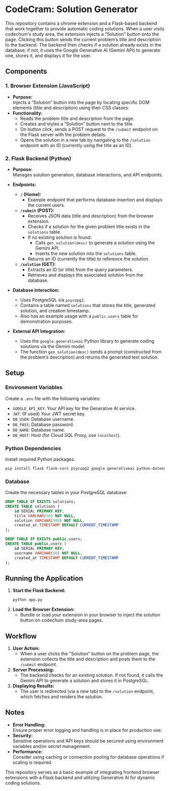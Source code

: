 # CodeCram: Solution Generator

This repository contains a chrome extension and a Flask-based backend that work together to provide automatic coding solutions. When a user visits codechum's study area, the extension injects a “Solution” button onto the page. Clicking this button sends the current problem’s title and description to the backend. The backend then checks if a solution already exists in the database; if not, it uses the Google Generative AI (Gemini API) to generate one, stores it, and displays it for the user.

## Components

### 1. Browser Extension (JavaScript)

-   **Purpose:**  
    Injects a “Solution” button into the page by locating specific DOM elements (title and description) using their CSS classes.
-   **Functionality:**
    -   Reads the problem title and description from the page.
    -   Creates and styles a “Solution” button next to the title.
    -   On button click, sends a POST request to the `/submit` endpoint on the Flask server with the problem details.
    -   Opens the solution in a new tab by navigating to the `/solution` endpoint with an ID (currently using the title as an ID).

### 2. Flask Backend (Python)

-   **Purpose:**  
    Manages solution generation, database interactions, and API endpoints.
-   **Endpoints:**

    -   **`/` (Home):**
        -   Example endpoint that performs database insertion and displays the current users.
    -   **`/submit` (POST):**
        -   Receives JSON data (title and description) from the browser extension.
        -   Checks if a solution for the given problem title exists in the `solutions` table.
        -   If no existing solution is found:
            -   Calls `gen_solution(desc)` to generate a solution using the Gemini API.
            -   Inserts the new solution into the `solutions` table.
        -   Returns an ID (currently the title) to reference the solution.
    -   **`/solution` (GET):**
        -   Extracts an ID (or title) from the query parameters.
        -   Retrieves and displays the associated solution from the database.

-   **Database interaction:**

    -   Uses PostgreSQL via `psycopg2`.
    -   Contains a table named `solutions` that stores the title, generated solution, and creation timestamp.
    -   Also has an example usage with a `public.users` table for demonstration purposes.

-   **External API Integration:**
    -   Uses the `google.generativeai` Python library to generate coding solutions via the Gemini model.
    -   The function `gen_solution(desc)` sends a prompt (constructed from the problem’s description) and returns the generated text solution.

## Setup

### Environment Variables

Create a `.env` file with the following variables:

-   `GOOGLE_API_KEY`: Your API key for the Generative AI service.
-   `JWT`: (If used) Your JWT secret key.
-   `DB_USER`: Database username.
-   `DB_PASS`: Database password.
-   `DB_NAME`: Database name.
-   `DB_HOST`: Host (for Cloud SQL Proxy, use `localhost`).

### Python Dependencies

Install required Python packages:

```bash
pip install flask flask-cors psycopg2 google-generativeai python-dotenv
```

### Database

Create the necessary tables in your PostgreSQL database:

```sql
DROP TABLE IF EXISTS solutions;
CREATE TABLE solutions (
    id SERIAL PRIMARY KEY,
    title VARCHAR(50) NOT NULL,
    solution VARCHAR(500) NOT NULL,
    created_at TIMESTAMP DEFAULT CURRENT_TIMESTAMP
);

DROP TABLE IF EXISTS public.users;
CREATE TABLE public.users (
    id SERIAL PRIMARY KEY,
    username VARCHAR(50) NOT NULL,
    created_at TIMESTAMP DEFAULT CURRENT_TIMESTAMP
);
```

## Running the Application

1. **Start the Flask Backend:**
    ```bash
    python app.py
    ```
2. **Load the Browser Extension:**
    - Bundle or load your extension in your browser to inject the solution button on codechum study-area pages.

## Workflow

1. **User Action:**
    - When a user clicks the "Solution" button on the problem page, the extension collects the title and description and posts them to the `/submit` endpoint.
2. **Server Processing:**
    - The backend checks for an existing solution. If not found, it calls the Gemini API to generate a solution and stores it in PostgreSQL.
3. **Displaying Results:**
    - The user is redirected (via a new tab) to the `/solution` endpoint, which fetches and renders the solution.

## Notes

-   **Error Handling:**  
    Ensure proper error logging and handling is in place for production use.
-   **Security:**  
    Sensitive operations and API keys should be secured using environment variables and/or secret management.
-   **Performance:**  
    Consider using caching or connection pooling for database operations if scaling is required.

This repository serves as a basic example of integrating frontend browser extensions with a Flask backend and utilizing Generative AI for dynamic coding solutions.
